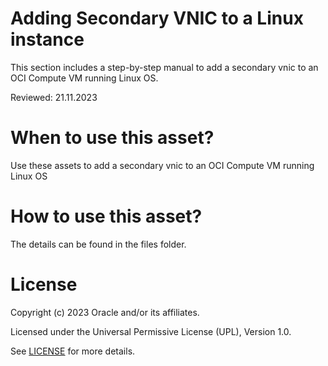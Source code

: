 # Adding Secondary VNIC to a Linux instance

This section includes a step-by-step manual to add a secondary vnic to an OCI Compute VM running Linux OS.

Reviewed: 21.11.2023

# When to use this asset?

Use these assets to add a secondary vnic to an OCI Compute VM running Linux OS

# How to use this asset?

The details can be found in the files folder.

# License

Copyright (c) 2023 Oracle and/or its affiliates.

Licensed under the Universal Permissive License (UPL), Version 1.0.

See [LICENSE](https://github.com/oracle-devrel/technology-engineering/blob/main/LICENSE) for more details.

